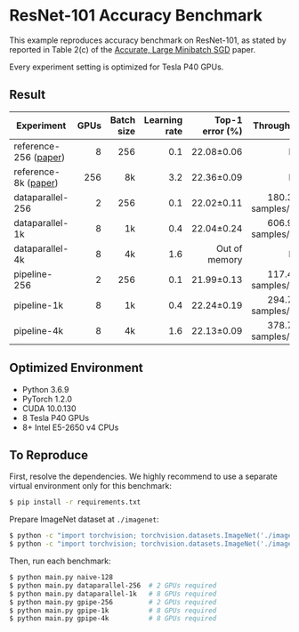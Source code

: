 # ResNet-101 Accuracy Benchmark

This example reproduces accuracy benchmark on ResNet-101, as stated by
reported in Table 2(c) of the [Accurate, Large Minibatch SGD][paper] paper.

Every experiment setting is optimized for Tesla P40 GPUs.

## Result

Experiment                | GPUs | Batch size | Learning rate | Top-1 error (%) | Throughput          | Speedup
------------------------- | ---: | ---------: | ------------: | --------------: |-------------------: | ------:
reference-256 ([paper][]) |    8 |        256 |           0.1 |      22.08±0.06 |                 N/A |     N/A
reference-8k ([paper][])  |  256 |         8k |           3.2 |      22.36±0.09 |                 N/A |     N/A
dataparallel-256          |    2 |        256 |           0.1 |      22.02±0.11 | 180.344 samples/sec |  1.000x
dataparallel-1k           |    8 |         1k |           0.4 |      22.04±0.24 | 606.916 samples/sec |  3.365x
dataparallel-4k           |    8 |         4k |           1.6 |   Out of memory |                 N/A |     N/A
pipeline-256              |    2 |        256 |           0.1 |      21.99±0.13 | 117.432 samples/sec |  0.651x
pipeline-1k               |    8 |         1k |           0.4 |      22.24±0.19 | 294.739 samples/sec |  1.634x
pipeline-4k               |    8 |         4k |           1.6 |      22.13±0.09 | 378.746 samples/sec |  2.100x

## Optimized Environment

- Python 3.6.9
- PyTorch 1.2.0
- CUDA 10.0.130
- 8 Tesla P40 GPUs
- 8+ Intel E5-2650 v4 CPUs

## To Reproduce

First, resolve the dependencies. We highly recommend to use a separate virtual
environment only for this benchmark:

```sh
$ pip install -r requirements.txt
```

Prepare ImageNet dataset at `./imagenet`:

```sh
$ python -c "import torchvision; torchvision.datasets.ImageNet('./imagenet', split='train', download=True)"
$ python -c "import torchvision; torchvision.datasets.ImageNet('./imagenet', split='val', download=True)"
```

Then, run each benchmark:

```sh
$ python main.py naive-128
$ python main.py dataparallel-256  # 2 GPUs required
$ python main.py dataparallel-1k   # 8 GPUs required
$ python main.py gpipe-256         # 2 GPUs required
$ python main.py gpipe-1k          # 8 GPUs required
$ python main.py gpipe-4k          # 8 GPUs required
```

[paper]: https://arxiv.org/abs/1706.02677
